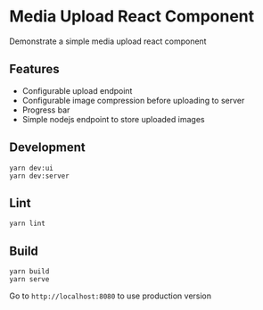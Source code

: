 # Media Upload React Component

Demonstrate a simple media upload react component

## Features

- Configurable upload endpoint
- Configurable image compression before uploading to server
- Progress bar
- Simple nodejs endpoint to store uploaded images

## Development
```
yarn dev:ui
yarn dev:server
```
## Lint
```
yarn lint
```
## Build
```
yarn build
yarn serve
```
Go to `http://localhost:8080` to use production version

